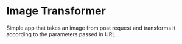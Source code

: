 # Image Transformer
Simple app that takes an image from post request and transforms it according to the parameters passed in URL.
